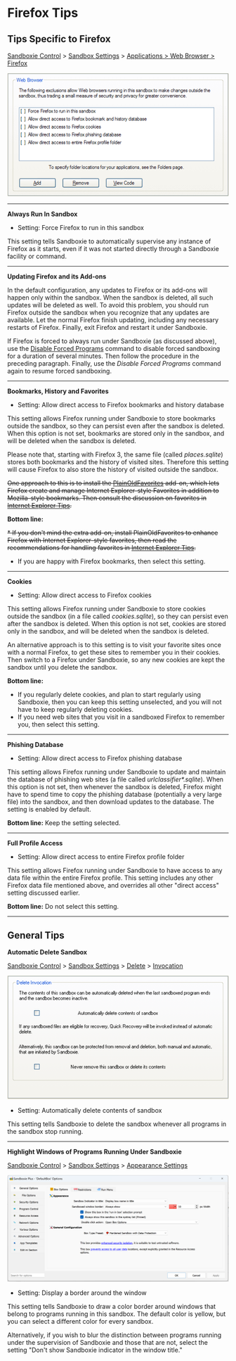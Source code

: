 # Firefox Tips

## Tips Specific to Firefox

[Sandboxie Control](SandboxieControl.md) > [Sandbox Settings](SandboxSettings.md) > [Applications > Web Browser > Firefox](ApplicationsSettings.md#firefox)

![](../Media/WebBrowserSettings2.png)

* * *

**Always Run In Sandbox**

*   Setting: Force Firefox to run in this sandbox

This setting tells Sandboxie to automatically supervise any instance of Firefox as it starts, even if it was not started directly through a Sandboxie facility or command.

* * *

**Updating Firefox and its Add-ons**

In the default configuration, any updates to Firefox or its add-ons will happen only within the sandbox. When the sandbox is deleted, all such updates will be deleted as well. To avoid this problem, you should run Firefox outside the sandbox when you recognize that any updates are available. Let the normal Firefox finish updating, including any necessary restarts of Firefox. Finally, exit Firefox and restart it under Sandboxie.

If Firefox is forced to always run under Sandboxie (as discussed above), use the [Disable Forced Programs](FileMenu.md#disable-forced-programs) command to disable forced sandboxing for a duration of several minutes. Then follow the procedure in the preceding paragraph. Finally, use the _Disable Forced Programs_ command again to resume forced sandboxing.

* * *

**Bookmarks, History and Favorites**

*   Setting: Allow direct access to Firefox bookmarks and history database

This setting allows Firefox running under Sandboxie to store bookmarks outside the sandbox, so they can persist even after the sandbox is deleted. When this option is not set, bookmarks are stored only in the sandbox, and will be deleted when the sandbox is deleted.

Please note that, starting with Firefox 3, the same file (called _places.sqlite_) stores both bookmarks and the history of visited sites. Therefore this setting will cause Firefox to also store the history of visited outside the sandbox.

~~One approach to this is to install the [PlainOldFavorites](https://www.iosart.com/firefox/plainoldfavorites) add-on, which lets Firefox create and manage Internet Explorer-style Favorites in addition to Mozilla-style bookmarks. Then consult the discussion on favorites in [Internet Explorer Tips](InternetExplorerTips.md#favorites).~~

**Bottom line:**

~~*   If you don't mind the extra add-on, install PlainOldFavorites to enhance Firefox with Internet Explorer-style favorites, then read the recommendations for handling favorites in [Internet Explorer Tips](InternetExplorerTips.md).~~
*   If you are happy with Firefox bookmarks, then select this setting.

* * *

**Cookies**

*   Setting: Allow direct access to Firefox cookies

This setting allows Firefox running under Sandboxie to store cookies outside the sandbox (in a file called _cookies.sqlite_), so they can persist even after the sandbox is deleted. When this option is not set, cookies are stored only in the sandbox, and will be deleted when the sandbox is deleted.

An alternative approach is to this setting is to visit your favorite sites once with a normal Firefox, to get these sites to remember you in their cookies. Then switch to a Firefox under Sandboxie, so any new cookies are kept the sandbox until you delete the sandbox.

**Bottom line:**

*   If you regularly delete cookies, and plan to start regularly using Sandboxie, then you can keep this setting unselected, and you will not have to keep regularly deleting cookies.
*   If you need web sites that you visit in a sandboxed Firefox to remember you, then select this setting.

* * *

**Phishing Database**

*   Setting: Allow direct access to Firefox phishing database

This setting allows Firefox running under Sandboxie to update and maintain the database of phishing web sites (a file called _urlclassifier*.sqlite_). When this option is not set, then whenever the sandbox is deleted, Firefox might have to spend time to copy the phishing database (potentially a very large file) into the sandbox, and then download updates to the database. The setting is enabled by default.

**Bottom line:** Keep the setting selected.

* * *

**Full Profile Access**

*   Setting: Allow direct access to entire Firefox profile folder

This setting allows Firefox running under Sandboxie to have access to any data file within the entire Firefox profile. This setting includes any other Firefox data file mentioned above, and overrides all other "direct access" setting discussed earlier.

**Bottom line:** Do not select this setting.

* * *

## General Tips

**Automatic Delete Sandbox**

[Sandboxie Control](SandboxieControl.md) > [Sandbox Settings](SandboxSettings.md) > [Delete](DeleteSettings.md) > [Invocation](DeleteSettings.md#invocation)

![](../Media/DeleteInvocationSettings.png)

*   Setting: Automatically delete contents of sandbox

This setting tells Sandboxie to delete the sandbox whenever all programs in the sandbox stop running.

* * *

**Highlight Windows of Programs Running Under Sandboxie**

[Sandboxie Control](SandboxieControl.md) > [Sandbox Settings](SandboxSettings.md) > [Appearance Settings](AppearanceSettings.md)

![](../Media/AppearanceSettings.png)

*   Setting: Display a border around the window

This setting tells Sandboxie to draw a color border around windows that belong to programs running in this sandbox. The default color is yellow, but you can select a different color for every sandbox.

Alternatively, if you wish to blur the distinction between programs running under the supervision of Sandboxie and those that are not, select the setting "Don't show Sandboxie indicator in the window title."
